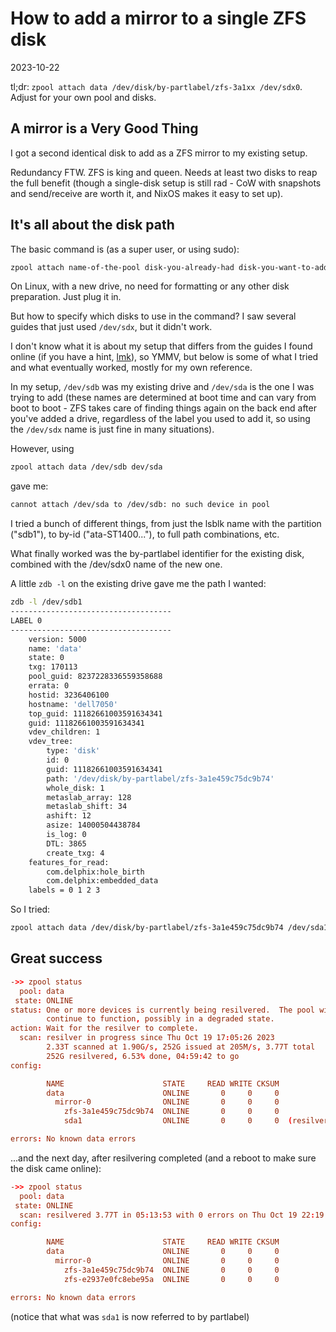# How to add a mirror to a single ZFS disk

<time id="post-date">2023-10-22</time>

<p id="post-excerpt">
tl;dr:&#x2005;<code>zpool&#x2005;attach&#x2005;data&#x2005;/dev/disk/by-partlabel/zfs-3a1xx&#x2005;/dev/sdx0</code>. Adjust for your own pool and disks.
</p>


## A mirror is a Very Good Thing

I got a second identical disk to add as a ZFS mirror to my existing setup.

Redundancy FTW. 
ZFS is king and queen. 
Needs at least two disks to reap the full benefit
(though a single-disk setup is still rad -
CoW with snapshots and send/receive are worth it,
and NixOS makes it easy to set up).

## It's all about the disk path

The basic command is (as a super user, or using sudo):

```sh
zpool attach name-of-the-pool disk-you-already-had disk-you-want-to-add
```

On Linux, with a new drive, 
no need for formatting or any other disk preparation. 
Just plug it in.

But how to specify which disks to use in the command? 
I saw several guides that just used `/dev/sdx`, but it didn't work.

I don't know what it is about my setup
that differs from the guides I found online 
(if you have a hint, [lmk](beauhilton.com/contact)),
so YMMV,
but below is some of what I tried and what eventually worked,
mostly for my own reference.

In my setup, `/dev/sdb` was my existing drive 
and `/dev/sda` is the one I was trying to add 
(these names are determined at boot time 
and can vary from boot to boot - 
ZFS takes care of finding things again on the back end 
after you've added a drive, 
regardless of the label you used to add it, 
so using the `/dev/sdx` name is just fine in many situations).

However, using
```sh
zpool attach data /dev/sdb dev/sda
```

gave me:

```sh
cannot attach /dev/sda to /dev/sdb: no such device in pool
``````

I tried a bunch of different things, from just the lsblk name with the partition ("sdb1"),
to by-id ("ata-ST1400..."), to full path combinations, etc.

What finally worked was the 
by-partlabel identifier for the existing disk, 
combined with the /dev/sdx0 name of the new one.

A little `zdb -l` on the existing drive gave me the path I wanted:

```sh
zdb -l /dev/sdb1
------------------------------------
LABEL 0
------------------------------------
    version: 5000
    name: 'data'
    state: 0
    txg: 170113
    pool_guid: 8237228336559358688
    errata: 0
    hostid: 3236406100
    hostname: 'dell7050'
    top_guid: 11182661003591634341
    guid: 11182661003591634341
    vdev_children: 1
    vdev_tree:
        type: 'disk'
        id: 0
        guid: 11182661003591634341
        path: '/dev/disk/by-partlabel/zfs-3a1e459c75dc9b74'
        whole_disk: 1
        metaslab_array: 128
        metaslab_shift: 34
        ashift: 12
        asize: 14000504438784
        is_log: 0
        DTL: 3865
        create_txg: 4
    features_for_read:
        com.delphix:hole_birth
        com.delphix:embedded_data
    labels = 0 1 2 3
```

So I tried:

```sh
zpool attach data /dev/disk/by-partlabel/zfs-3a1e459c75dc9b74 /dev/sda1
```

## Great success

```conf
->> zpool status
  pool: data
 state: ONLINE
status: One or more devices is currently being resilvered.  The pool will
        continue to function, possibly in a degraded state.
action: Wait for the resilver to complete.
  scan: resilver in progress since Thu Oct 19 17:05:26 2023
        2.33T scanned at 1.90G/s, 252G issued at 205M/s, 3.77T total
        252G resilvered, 6.53% done, 04:59:42 to go
config:

        NAME                      STATE     READ WRITE CKSUM
        data                      ONLINE       0     0     0
          mirror-0                ONLINE       0     0     0
            zfs-3a1e459c75dc9b74  ONLINE       0     0     0
            sda1                  ONLINE       0     0     0  (resilvering)

errors: No known data errors
```

...and the next day, after resilvering completed
(and a reboot to make sure the disk came online):

```conf
->> zpool status
  pool: data
 state: ONLINE
  scan: resilvered 3.77T in 05:13:53 with 0 errors on Thu Oct 19 22:19:19 2023
config:

        NAME                      STATE     READ WRITE CKSUM
        data                      ONLINE       0     0     0
          mirror-0                ONLINE       0     0     0
            zfs-3a1e459c75dc9b74  ONLINE       0     0     0
            zfs-e2937e0fc8ebe95a  ONLINE       0     0     0

errors: No known data errors
```

(notice that what was `sda1` is now referred to by partlabel)
